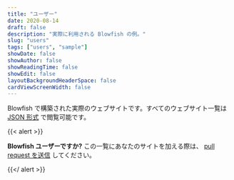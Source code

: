```yaml
---
title: "ユーザー"
date: 2020-08-14
draft: false
description: "実際に利用される Blowfish の例。"
slug: "users"
tags: ["users", "sample"]
showDate: false
showAuthor: false
showReadingTime: false
showEdit: false
layoutBackgroundHeaderSpace: false
cardViewScreenWidth: false
---
```




Blowfish で構築された実際のウェブサイトです。すべてのウェブサイト一覧は [JSON 形式](/users/users.json) で閲覧可能です。


{{< alert >}}

**Blowfish ユーザーですか?** この一覧にあなたのサイトを加える際は、 [pull request を送信](https://github.com/nunocoracao/blowfish/blob/dev/exampleSite/content/users/users.json) してください。

{{</ alert >}}

</BR>

